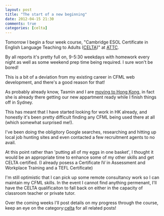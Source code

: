 ```yaml
---
layout: post
title: "The start of a new beginning"
date: 2012-04-15 21:30
comments: true
categories: [celta] 
---
```


Tomorrow I begin a four week course, "Cambridge ESOL Certificate in English Language Teaching to Adults ([CELTA](http://www.cambridgeesol.org/exams/celta/index.html))" at [ATTC](http://www.attc.edu.au/).

By all reports it's pretty full on, 9-5:30 weekdays with homework every night as well as some weekend prep time being required. I sure won't be bored!

This is a bit of a deviation from my existing career in CFML web development, and there's a good reason for that!

<!--MORE-->

As probably already know, Tasmin and I are [moving to Hong Kong](/about/), in fact she is already there getting our new appartment ready while I finish things off in Sydney.

This has meant that I have started looking for work in HK already, and honestly it's been pretty difficult finding any CFML being used there at all (which somewhat surprised me!).

I've been doing the obligitory Google searches, researching and hitting up local job hunting sites and even contacted a few recruitment agents to no avail.

At this point rather than 'putting all of my eggs in one basket', I thought it would be an appropriate time to enhance some of my other skills and get CELTA certified. (I already posess a Certificate IV in Assessment and Workplace Training and a TEFL Certificate)

I'm still optimistic that I can pick up some remote consultancy work so I can maintain my CFML skills. In the event I cannot find anything permenant, I'll have the CELTA qualificaiton to fall back on either in the capacity of classroom teacher or private tutor.

Over the coming weeks I'll post details on my progress through the course, keep an eye on the category:[celta](/blog/categories/celta/) for all related posts!